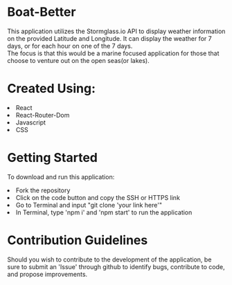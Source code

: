 # Boat-Better
This application utilizes the Stormglass.io API to display weather information on the provided Latitude and Longitude. It can display the weather for 7 days, or for each hour on one of the 7 days.
<br>
The focus is that this would be a marine focused application for those that choose to venture out on the open seas(or lakes).

# Created Using:
<li>React
<li>React-Router-Dom
<li>Javascript
<li>CSS

# Getting Started
To download and run this application:
<li>Fork the repository
<li>Click on the code button and copy the SSH or HTTPS link
<li>Go to Terminal and input "git clone 'your link here'"
<li>In Terminal, type 'npm i' and 'npm start' to run the application

# Contribution Guidelines
Should you wish to contribute to the development of the application, be sure to submit an 'Issue' through github to identify bugs, contribute to code, and propose improvements.
